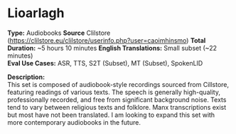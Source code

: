 # Lioarlagh
**Type:** Audiobooks
**Source** Clilstore (https://clilstore.eu/clilstore/userinfo.php?user=caoimhinsmo)
**Total Duration:** ~5 hours 10 minutes
**English Translations:** Small subset (~22 minutes)  
**Eval Use Cases:** ASR, TTS,  S2T (Subset), MT (Subset), SpokenLID

**Description:**  
This set is composed of audiobook-style recordings sourced from Cillstore, featuring readings of various texts. The speech is generally high-quality, professionally recorded, and free from significant background noise. Texts tend to vary between religious texts and folklore. Manx transcriptions exist but most have not been translated. I am looking to expand this set with more contemporary audiobooks in the future.